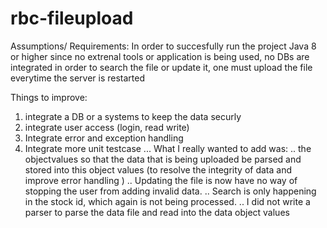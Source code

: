# rbc-fileupload

Assumptions/ Requirements:
In order to succesfully run the project
Java 8 or higher
since no extrenal tools or application is being used, no DBs are integrated
in order to search the file or update it, one must upload the file everytime the server is restarted

Things to improve:
1. integrate a DB or a systems to keep the data securly
2. integrate user access (login, read write)
3. Integrate error and exception handling
4. Integrate more unit testcase
... What I really wanted to add was:
.. the objectvalues so that the data that is being uploaded be parsed
and stored into this object values (to resolve the integrity of data and improve error handling )
.. Updating the file is now have no way of stopping the user from adding invalid data.
.. Search is only happening in the stock id, which again is not being processed.
.. I did not write a parser to parse the data file and read into the data object values
